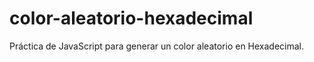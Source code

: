 # color-aleatorio-hexadecimal
Práctica de JavaScript para generar un color aleatorio en Hexadecimal.
